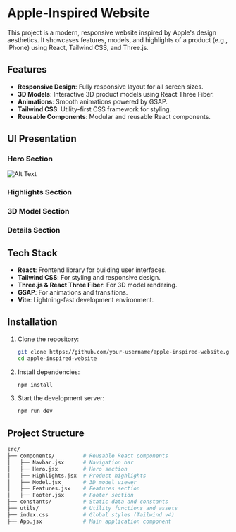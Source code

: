 # Apple-Inspired Website

This project is a modern, responsive website inspired by Apple's design aesthetics. It showcases features, models, and highlights of a product (e.g., iPhone) using React, Tailwind CSS, and Three.js.

## Features

- **Responsive Design**: Fully responsive layout for all screen sizes.
- **3D Models**: Interactive 3D product models using React Three Fiber.
- **Animations**: Smooth animations powered by GSAP.
- **Tailwind CSS**: Utility-first CSS framework for styling.
- **Reusable Components**: Modular and reusable React components.

## UI Presentation
### Hero Section
![Alt Text](https://drive.google.com/drive/folders/16v514arsj2PATIb7lJeizv0iUwav6MAc)

### Highlights Section

### 3D Model Section

### Details Section



## Tech Stack

- **React**: Frontend library for building user interfaces.
- **Tailwind CSS**: For styling and responsive design.
- **Three.js & React Three Fiber**: For 3D model rendering.
- **GSAP**: For animations and transitions.
- **Vite**: Lightning-fast development environment.

## Installation

1. Clone the repository:
   ```bash
   git clone https://github.com/your-username/apple-inspired-website.git
   cd apple-inspired-website
   ```
2. Install dependencies:
    ```bash
    npm install
    ```
3. Start the development server:
    ```bash
    npm run dev
    ```

## Project Structure
```bash
src/
├── components/         # Reusable React components
│   ├── Navbar.jsx      # Navigation bar
│   ├── Hero.jsx        # Hero section
│   ├── Highlights.jsx  # Product highlights
│   ├── Model.jsx       # 3D model viewer
│   ├── Features.jsx    # Features section
│   ├── Footer.jsx      # Footer section
├── constants/          # Static data and constants
├── utils/              # Utility functions and assets
├── index.css           # Global styles (Tailwind v4)
├── App.jsx             # Main application component
```
